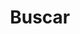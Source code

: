 ---
title: "Buscar" # in any language you want
layout: "search" # necessary for search
# url: "/archive"
# description: "Description for Search"
summary: "search"
placeholder: "Ingrese texto para buscar"
---